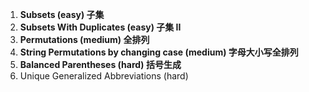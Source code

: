 1. **Subsets (easy) 子集**
2. **Subsets With Duplicates (easy) 子集 II**
3. **Permutations (medium) 全排列**
4. **String Permutations by changing case (medium) 字母大小写全排列**
5. **Balanced Parentheses (hard) 括号生成**
6. Unique Generalized Abbreviations (hard)
